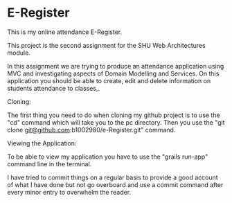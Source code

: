 E-Register
=========

This is my online attendance E-Register.

This project is the second assignment for the SHU Web Architectures module.

In this assignment we are trying to produce an attendance application using MVC and investigating aspects of Domain Modelling and Services.
On this application you should be able to create, edit and delete information on  students attendance to classes,.

Cloning:

The first thing you need to do when cloning my github project is to use the "cd" command which will take you to the pc directory. Then you use the "git clone git@github.com:b1002980/e-Register.git" command.

Viewing the Application:

To be able to view my application you have to use the "grails run-app" command line in the terminal.

I have tried to commit things on a regular basis to provide a good account of what I have done but not go overboard and use a commit command after every minor entry to overwhelm the reader.
